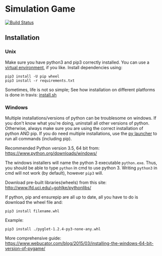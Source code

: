 # Simulation Game
[![Build Status](https://travis-ci.org/olehermanse/sim_game.svg?branch=master)](https://travis-ci.org/olehermanse/sim_game)

## Installation
### Unix
Make sure you have python3 and pip3 correctly installed.
You can use a [virtual environment](https://docs.python.org/3/library/venv.html), if you like.
Install dependencies using:
```
pip3 install -U pip wheel
pip3 install -r requirements.txt
```

Sometimes, life is not so simple;
See how installation on different platforms is done in travis: [install.sh](./travis/install.sh)

### Windows
Multiple installations/versions of python can be troublesome on windows.
If you don't know what you're doing, uninstall all other versions of python.
Otherwise, always make sure you are using the correct installation of python AND pip.
If you do need multiple installations, use the [py launcher](https://docs.python.org/dev/using/windows.html#from-the-command-line) to run all commands (including pip).

Recommended Python version 3.5, 64 bit from:
https://www.python.org/downloads/windows/

The windows installers will name the python 3 executable `python.exe`.
Thus, you should be able to type `python` in cmd to use python 3.
Writing `python3` in cmd will not work (by default), however `pip3` will.

Download pre-built libraries(wheels) from this site:
http://www.lfd.uci.edu/~gohlke/pythonlibs/

If python, pip and ensurepip are all up to date, all you have to do is download the wheel file and:
```
pip3 install filename.whl
```

Example:
```
pip3 install ./pyglet‑1.2.4‑py3‑none‑any.whl
```

More comprehensive guide:
https://www.webucator.com/blog/2015/03/installing-the-windows-64-bit-version-of-pygame/
